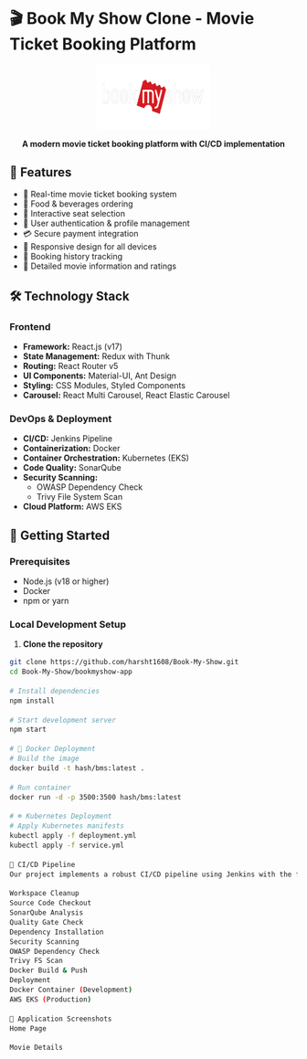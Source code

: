 # 🎬 Book My Show Clone - Movie Ticket Booking Platform

<div align="center">
  <img src="bookmyshow-app/public/Bookmyshow-logo.png" alt="Book My Show Logo" width="200"/>
  <p><strong>A modern movie ticket booking platform with CI/CD implementation</strong></p>
</div>

## 🌟 Features

- 🎫 Real-time movie ticket booking system
- 🍿 Food & beverages ordering
- 🎯 Interactive seat selection
- 👥 User authentication & profile management
- 💳 Secure payment integration
- 📱 Responsive design for all devices
- 📖 Booking history tracking
- 🎥 Detailed movie information and ratings

## 🛠️ Technology Stack

### Frontend
- **Framework:** React.js (v17)
- **State Management:** Redux with Thunk
- **Routing:** React Router v5
- **UI Components:** Material-UI, Ant Design
- **Styling:** CSS Modules, Styled Components
- **Carousel:** React Multi Carousel, React Elastic Carousel

### DevOps & Deployment
- **CI/CD:** Jenkins Pipeline
- **Containerization:** Docker
- **Container Orchestration:** Kubernetes (EKS)
- **Code Quality:** SonarQube
- **Security Scanning:** 
  - OWASP Dependency Check
  - Trivy File System Scan
- **Cloud Platform:** AWS EKS

## 🚀 Getting Started

### Prerequisites
- Node.js (v18 or higher)
- Docker
- npm or yarn

### Local Development Setup

1. **Clone the repository**
```bash
git clone https://github.com/harsht1608/Book-My-Show.git
cd Book-My-Show/bookmyshow-app

# Install dependencies
npm install

# Start development server
npm start

# 🐳 Docker Deployment
# Build the image
docker build -t hash/bms:latest .

# Run container
docker run -d -p 3500:3500 hash/bms:latest

# ☸️ Kubernetes Deployment
# Apply Kubernetes manifests
kubectl apply -f deployment.yml
kubectl apply -f service.yml

🔄 CI/CD Pipeline
Our project implements a robust CI/CD pipeline using Jenkins with the following stages:

Workspace Cleanup
Source Code Checkout
SonarQube Analysis
Quality Gate Check
Dependency Installation
Security Scanning
OWASP Dependency Check
Trivy FS Scan
Docker Build & Push
Deployment
Docker Container (Development)
AWS EKS (Production)

📸 Application Screenshots
Home Page

Movie Details
